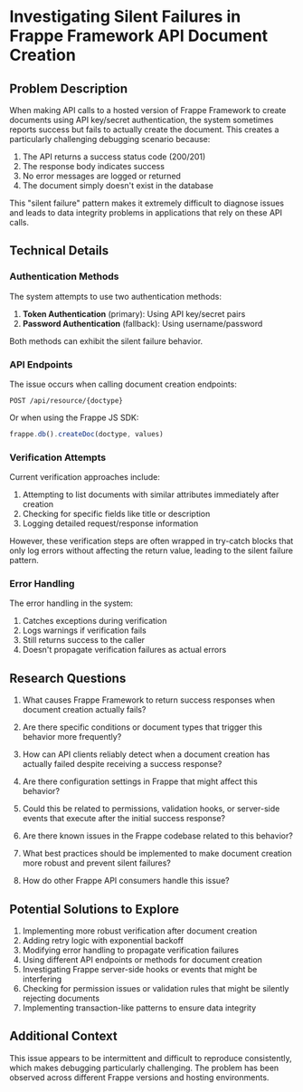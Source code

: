 # Investigating Silent Failures in Frappe Framework API Document Creation

## Problem Description

When making API calls to a hosted version of Frappe Framework to create documents using API key/secret authentication, the system sometimes reports success but fails to actually create the document. This creates a particularly challenging debugging scenario because:

1. The API returns a success status code (200/201)
2. The response body indicates success
3. No error messages are logged or returned
4. The document simply doesn't exist in the database

This "silent failure" pattern makes it extremely difficult to diagnose issues and leads to data integrity problems in applications that rely on these API calls.

## Technical Details

### Authentication Methods

The system attempts to use two authentication methods:

1. **Token Authentication** (primary): Using API key/secret pairs
2. **Password Authentication** (fallback): Using username/password

Both methods can exhibit the silent failure behavior.

### API Endpoints

The issue occurs when calling document creation endpoints:

```
POST /api/resource/{doctype}
```

Or when using the Frappe JS SDK:

```javascript
frappe.db().createDoc(doctype, values)
```

### Verification Attempts

Current verification approaches include:

1. Attempting to list documents with similar attributes immediately after creation
2. Checking for specific fields like title or description
3. Logging detailed request/response information

However, these verification steps are often wrapped in try-catch blocks that only log errors without affecting the return value, leading to the silent failure pattern.

### Error Handling

The error handling in the system:

1. Catches exceptions during verification
2. Logs warnings if verification fails
3. Still returns success to the caller
4. Doesn't propagate verification failures as actual errors

## Research Questions

1. What causes Frappe Framework to return success responses when document creation actually fails?

2. Are there specific conditions or document types that trigger this behavior more frequently?

3. How can API clients reliably detect when a document creation has actually failed despite receiving a success response?

4. Are there configuration settings in Frappe that might affect this behavior?

5. Could this be related to permissions, validation hooks, or server-side events that execute after the initial success response?

6. Are there known issues in the Frappe codebase related to this behavior?

7. What best practices should be implemented to make document creation more robust and prevent silent failures?

8. How do other Frappe API consumers handle this issue?

## Potential Solutions to Explore

1. Implementing more robust verification after document creation
2. Adding retry logic with exponential backoff
3. Modifying error handling to propagate verification failures
4. Using different API endpoints or methods for document creation
5. Investigating Frappe server-side hooks or events that might be interfering
6. Checking for permission issues or validation rules that might be silently rejecting documents
7. Implementing transaction-like patterns to ensure data integrity

## Additional Context

This issue appears to be intermittent and difficult to reproduce consistently, which makes debugging particularly challenging. The problem has been observed across different Frappe versions and hosting environments.